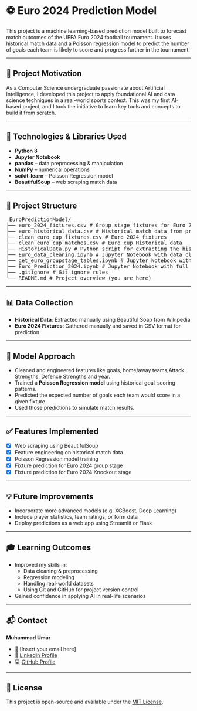 # ⚽ Euro 2024 Prediction Model

This project is a machine learning-based prediction model built to forecast match outcomes of the UEFA Euro 2024 football tournament. It uses historical match data and a Poisson regression model to predict the number of goals each team is likely to score and progress further in the tournament.

---

## 🚀 Project Motivation

As a Computer Science undergraduate passionate about Artificial Intelligence, I developed this project to apply foundational AI and data science techniques in a real-world sports context. This was my first AI-based project, and I took the initiative to learn key tools and concepts to build it from scratch.

---

## 🧠 Technologies & Libraries Used

- **Python 3**
- **Jupyter Notebook**
- **pandas** – data preprocessing & manipulation
- **NumPy** – numerical operations
- **scikit-learn** – Poisson Regression model
- **BeautifulSoup** – web scraping match data

---

## 📂 Project Structure

<pre> EuroPredictionModel/ 
├── euro_2024_fixtures.csv # Group stage fixtures for Euro 2024
├── euro_historical_data.csv # Historical match data from previous Euro tournaments
├── clean_euro_cup_fixtures.csv # Euro 2024 fixtures
├── clean_euro_cup_matches.csv # Euro cup Historical data 
├── HistoricalData.py # Python script for extracting the historical data and EURO 2024 fixtures
├── Euro_data_cleaning.ipynb # Jupyter Notebook with data cleaning for historical data. 
├── get_euro_groupstage_tables.ipynb # Jupyter Notebook with tranforming the data to the dict format and cleaning the fixtures dataset. 
├── Euro_Prediction_2024.ipynb # Jupyter Notebook with full pipeline and predictions
├── .gitignore # Git ignore rules 
└── README.md # Project overview (you are here) </pre>


---

## 📊 Data Collection

- **Historical Data**: Extracted manually using Beautiful Soap from Wikipedia
- **Euro 2024 Fixtures**: Gathered manually and saved in CSV format for prediction.

---

## 🧮 Model Approach

- Cleaned and engineered features like goals, home/away teams,Attack Strengths, Defence Strengths and year.
- Trained a **Poisson Regression model** using historical goal-scoring patterns.
- Predicted the expected number of goals each team would score in a given fixture.
- Used those predictions to simulate match results.

---

## ✅ Features Implemented

- [x] Web scraping using BeautifulSoup 
- [x] Feature engineering on historical match data
- [x] Poisson Regression model training
- [x] Fixture prediction for Euro 2024 group stage
- [x] Fixture prediction for Euro 2024 Knockout stage

---

## 💡 Future Improvements

- Incorporate more advanced models (e.g. XGBoost, Deep Learning)
- Include player statistics, team ratings, or form data
- Deploy predictions as a web app using Streamlit or Flask

---

## 🎓 Learning Outcomes

- Improved my skills in:
  - Data cleaning & preprocessing
  - Regression modeling
  - Handling real-world datasets
  - Using Git and GitHub for project version control
- Gained confidence in applying AI in real-life scenarios

---

## 📬 Contact

**Muhammad Umar**  
- 📧 [Insert your email here]  
- 🔗 [LinkedIn Profile](https://www.linkedin.com/in/muhammad-umar-mu2004/)  
- 💻 [GitHub Profile](https://github.com/muhammadumar200/)

---

## 📄 License

This project is open-source and available under the [MIT License](LICENSE).


